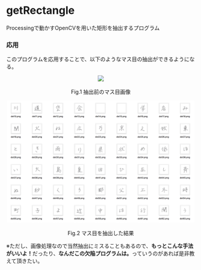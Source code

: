 # getRectangle
Processingで動かすOpenCVを用いた矩形を抽出するプログラム

### 応用
このプログラムを応用することで、以下のようなマス目の抽出ができるようになる。

<div align="CENTER">
<img src="https://github.com/nshhhin/Images/blob/master/getRect_demo.png" width="500px" height=auto>
<p>Fig.1 抽出前のマス目画像</p>
<img src="https://github.com/nshhhin/Images/blob/master/getRect_demo2.png" width=500px" height=auto>
<p>Fig.2 マス目を抽出した結果</p>
</div>

※ただし、画像処理なので当然抽出にミスることもあるので、<b>もっとこんな手法がいいよ！</b>だったり、<b>なんだこの欠陥プログラムは。</b>っていうのがあれば是非教えて頂きたい。
